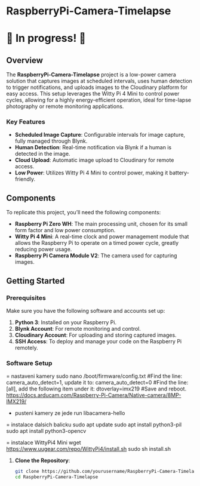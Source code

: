 # RaspberryPi-Camera-Timelapse

# 🚧 In progress! 🚧

## Overview

The **RaspberryPi-Camera-Timelapse** project is a low-power camera solution that captures images at scheduled intervals, uses human detection to trigger notifications, and uploads images to the Cloudinary platform for easy access. This setup leverages the Witty Pi 4 Mini to control power cycles, allowing for a highly energy-efficient operation, ideal for time-lapse photography or remote monitoring applications. 

### Key Features
- **Scheduled Image Capture**: Configurable intervals for image capture, fully managed through Blynk.
- **Human Detection**: Real-time notification via Blynk if a human is detected in the image.
- **Cloud Upload**: Automatic image upload to Cloudinary for remote access.
- **Low Power**: Utilizes Witty Pi 4 Mini to control power, making it battery-friendly.

## Components

To replicate this project, you’ll need the following components:

- **Raspberry Pi Zero WH**: The main processing unit, chosen for its small form factor and low power consumption.
- **Witty Pi 4 Mini**: A real-time clock and power management module that allows the Raspberry Pi to operate on a timed power cycle, greatly reducing power usage.
- **Raspberry Pi Camera Module V2**: The camera used for capturing images.

## Getting Started

### Prerequisites
Make sure you have the following software and accounts set up:
1. **Python 3**: Installed on your Raspberry Pi.
2. **Blynk Account**: For remote monitoring and control.
3. **Cloudinary Account**: For uploading and storing captured images.
4. **SSH Access**: To deploy and manage your code on the Raspberry Pi remotely.

### Software Setup
= nastaveni kamery
sudo nano /boot/firmware/config.txt 
#Find the line: camera_auto_detect=1, update it to:
camera_auto_detect=0
#Find the line: [all], add the following item under it:
dtoverlay=imx219
#Save and reboot.
https://docs.arducam.com/Raspberry-Pi-Camera/Native-camera/8MP-IMX219/

- pusteni kamery ze jede
run libacamera-hello

= instalace dalsich balicku
sudo apt update
sudo apt install python3-pil
sudo apt install python3-opencv

= instalace WittyPi4 Mini
wget https://www.uugear.com/repo/WittyPi4/install.sh
sudo sh install.sh



1. **Clone the Repository**:
   ```bash
   git clone https://github.com/yourusername/RaspberryPi-Camera-Timelapse.git
   cd RaspberryPi-Camera-Timelapse
